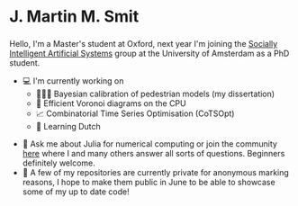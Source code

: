 <h1 align="left">J. Martin M. Smit</h1>
<h3 align="center"></h3>
Hello, I'm a Master's student at Oxford, next year I'm joining the
<a href="https://ivi.uva.nl/research/socially-intelligent-artificial-systems-group.html">Socially Intelligent Artificial Systems</a> group at the University of Amsterdam as a PhD student.


* 💻 I'm currently working on
  * 🚶🏿‍♂️ Bayesian calibration of pedestrian models (my dissertation) 
  * 🔺 Efficient Voronoi diagrams on the CPU
  * 📈 Combinatorial Time Series Optimisation (CoTSOpt)
  * 📙 Learning Dutch

- 💬 Ask me about Julia for numerical computing or join the community [here](https://discourse.julialang.org/invites/BC6thrmqZQ) where I and many others answer all sorts of questions. Beginners definitely welcome.
- 📜 A few of my repositories are currently private for anonymous marking reasons, I hope to make them public in June to be able to showcase some of my up to date code!
